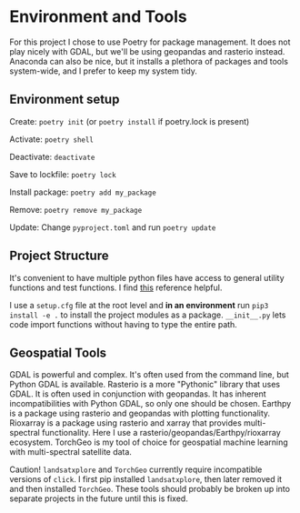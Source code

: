 # Environment and Tools

For this project I chose to use Poetry for package management. It does not play nicely with GDAL, but we'll be using geopandas and rasterio instead. Anaconda can also be nice, but it installs a plethora of packages and tools system-wide, and I prefer to keep my system tidy.

## Environment setup

Create: `poetry init`  (or `poetry install` if poetry.lock is present)

Activate: `poetry shell`

Deactivate:  `deactivate`

Save to lockfile: `poetry lock`

Install package: `poetry add my_package` 

Remove: `poetry remove my_package`

Update: Change `pyproject.toml` and run `poetry update` 

## Project Structure

It's convenient to have multiple python files have access to general utility functions and test functions. I find [this](https://xebia.com/blog/a-practical-guide-to-setuptools-and-pyproject-toml/) reference helpful.

I use a `setup.cfg` file at the root level and __in an environment__ run `pip3 install -e .` to install the project modules as a package. `__init__.py` lets code import functions without having to type the entire path.

## Geospatial Tools

GDAL is powerful and complex. It's often used from the command line, but Python GDAL is available. Rasterio is a more "Pythonic" library that uses GDAL. It is often used in conjunction with geopandas. It has inherent incompatibilities with Python GDAL, so only one should be chosen. Earthpy is a package using rasterio and geopandas with plotting functionality. Rioxarray is a package using rasterio and xarray that provides multi-spectral functionality. Here I use a rasterio/geopandas/Earthpy/rioxarray ecosystem. TorchGeo is my tool of choice for geospatial machine learning with multi-spectral satellite data.

Caution! `landsatxplore` and `TorchGeo` currently require incompatible versions of `click`. I first pip installed `landsatxplore`, then later removed it and then installed `TorchGeo`. These tools should probably be broken up into separate projects in the future until this is fixed.